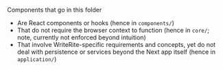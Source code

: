 Components that go in this folder
* Are React components or hooks (hence in `components/`)
* That do not require the browser context to function (hence in `core/`; note, currently not enforced beyond intuition)
* That involve WriteRite-specific requirements and concepts, yet do not deal with persistence or services beyond the Next app itself (hence in `application/`)